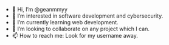 - 👋 Hi, I’m @geanmmyy
- 👀 I’m interested in software development and cybersecurity.
- 🌱 I’m currently learning web development.
- 💞️ I’m looking to collaborate on any project which I can.
- 📫 How to reach me: Look for my username away.

<!---
geanmmyy/geanmmyy is a ✨ special ✨ repository because its `README.md` (this file) appears on your GitHub profile.
You can click the Preview link to take a look at your changes.
--->
